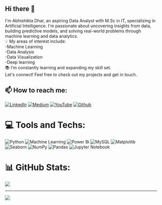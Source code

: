 ## Hi there 👋

<!--
**mistiiberry-exe/mistiiberry-exe** is a ✨ _special_ ✨ repository because its `README.md` (this file) appears on your GitHub profile.

Here are some ideas to get you started:

- 🔭 I’m currently working on ...
- 🌱 I’m currently learning ...
- 👯 I’m looking to collaborate on ...
- 🤔 I’m looking for help with ...
- 💬 Ask me about ...
- 📫 How to reach me: ...
- 😄 Pronouns: ...
- ⚡ Fun fact: ...
-->

I'm Abhishikta Dhar, an aspiring Data Analyst with M.Sc in IT, specializing in Artificial Intelligence. I'm passionate about uncovering insights from data, building predictive models, and solving real-world problems through machine learning and data analytics.<br>💡 My areas of interest include:<br>-Machine Learning<br>-Data Analysis<br>-Data Visualization<br>-Deep learning<br>📚 I'm constantly learning and expanding my skill set. <br> Let's connect! Feel free to check out my projects and get in touch. 


## 📫 How to reach me:
[![LinkedIn](https://img.shields.io/badge/LinkedIn-%230077B5.svg?logo=linkedin&logoColor=white)](https://www.linkedin.com/in/abhishikta-dhar/)  [![Medium](https://img.shields.io/badge/Medium-%230077B5.svg?logo=medium&logoColor=white)](https://medium.com/@abhishiktadhar111)  [![YouTube](https://img.shields.io/badge/YouTube-%230077B5.svg?logo=youtube&logoColor=white)](https://www.youtube.com/@mistiiberry)  [![Github](https://img.shields.io/badge/Github-%230077B5.svg?logo=Github&logoColor=white)](https://github.com/mistiiberry-exe)

# 💻 Tools and Techs:
![Python](https://img.shields.io/badge/python-3670A0?style=for-the-badge&logo=python&logoColor=ffdd54) ![Machine Learning](https://img.shields.io/badge/machine_learning-%230175C2.svg?style=for-the-badge&logo=machinelearning&logoColor=white) ![Power Bi](https://img.shields.io/badge/power_bi-F2C811?style=for-the-badge&logo=powerbi&logoColor=black) ![MySQL](https://img.shields.io/badge/mysql-4479A1.svg?style=for-the-badge&logo=mysql&logoColor=white) ![Matplotlib](https://img.shields.io/badge/Matplotlib-%23ffffff.svg?style=for-the-badge&logo=Matplotlib&logoColor=black) ![Seaborn](https://img.shields.io/badge/Seaborn-%23ffffff.svg?style=for-the-badge&logo=Seaborn&logoColor=black) ![NumPy](https://img.shields.io/badge/numpy-%23013243.svg?style=for-the-badge&logo=numpy&logoColor=white) ![Pandas](https://img.shields.io/badge/pandas-%23150458.svg?style=for-the-badge&logo=pandas&logoColor=white) ![Jupyter Notebook](https://img.shields.io/badge/jupyter_notebook-%23150458.svg?style=for-the-badge&logo=jupyternotebook&logoColor=white)

# 📊 GitHub Stats:
![](https://github-readme-stats.vercel.app/api/top-langs/?username=mistiiberry-exe&theme=github_dark&hide_border=false&include_all_commits=false&count_private=false&layout=compact)

---
![](https://komarev.com/ghpvc/?username=mistiiberry-exe&label=CODE+ADMIRERS&color=blueviolet)



<!-- Proudly created with GPRM ( https://gprm.itsvg.in ) -->
